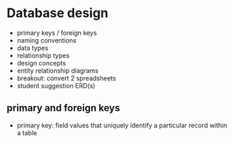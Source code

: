 # Database design 
- primary keys / foreign keys 
- naming conventions 
- data types 
- relationship types
- design concepts
- entity relationship diagrams 
- breakout: convert 2 spreadsheets 
- student suggestion ERD(s)

## primary and foreign keys 
- primary key: field values that uniquely identify a particular record within a table 

